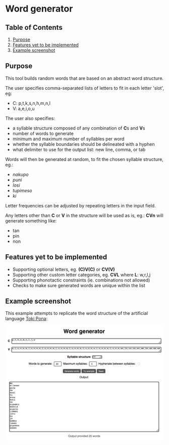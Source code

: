 # Word generator

## Table of Contents
1. [Purpose](#s1)
2. [Features yet to be implemented](#s2)
3. [Example screenshot](#s3)

## Purpose<a name="s1"></a>

This tool builds random words that are based on an abstract word structure.

The user specifies comma-separated lists of letters to fit in each letter 'slot', eg:
* C: p,t,k,s,n,h,m,n,l
* V: a,e,i,o,u

The user also specifies:
* a syllable structure composed of any combination of **C**s and **V**s
* number of words to generate
* minimum and maximum number of syllables per word
* whether the syllable boundaries should be delineated with a hyphen
* what delimiter to use for the output list: new line, comma, or tab

Words will then be generated at random, to fit the chosen syllable structure, eg.:
* _nakupo_
* _puni_
* _losi_
* _tupimeso_
* _ki_

Letter frequencies can be adjusted by repeating letters in the input field.

Any letters other than **C** or **V** in the structure will be used as is, eg.: **CVn** will generate something like:
* tan
* pin
* non

## Features yet to be implemented<a name="s2"></a>

* Supporting optional letters, eg. **(C)V(C)** or **CV(V)**
* Supporting other custom letter categories, eg. **CVL** where **L**: w,r,l,j
* Supporting phonotactic constraints (ie. combinations not allowed)
* Checks to make sure generated words are unique within the list

## Example screenshot<a name="s3"></a>

This example attempts to replicate the word structure of the artificial language [Toki Pona](https://en.wikipedia.org/wiki/Toki_Pona):

![Screenshot of tool](https://github.com/aaa2016/word-generator/blob/master/example.png)